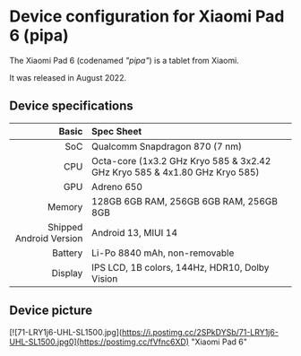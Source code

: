 Device configuration for Xiaomi Pad 6 (pipa)
=========================================

The Xiaomi Pad 6 (codenamed _"pipa"_) is a tablet from Xiaomi.

It was released in August 2022.

## Device specifications

Basic   | Spec Sheet
-------:|:-------------------------
SoC     | Qualcomm Snapdragon 870 (7 nm)
CPU     | Octa-core (1x3.2 GHz Kryo 585 & 3x2.42 GHz Kryo 585 & 4x1.80 GHz Kryo 585)
GPU     | Adreno 650
Memory  | 128GB 6GB RAM, 256GB 6GB RAM, 256GB 8GB
Shipped Android Version | Android 13, MIUI 14
Battery | Li-Po 8840 mAh, non-removable
Display | IPS LCD, 1B colors, 144Hz, HDR10, Dolby Vision

## Device picture

[![71-LRY1j6-UHL-SL1500.jpg](https://i.postimg.cc/2SPkDYSb/71-LRY1j6-UHL-SL1500.jpg0](https://postimg.cc/fVfnc6XD) "Xiaomi Pad 6"
